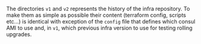 The directories `v1` and `v2` represents the history of the infra repository. To make them as simple as possible their content (terraform config, scripts etc...) is identical with exception of the `config` file that defines which consul AMI to use and, in `v1`, which previous infra version to use for testing rolling upgrades.
